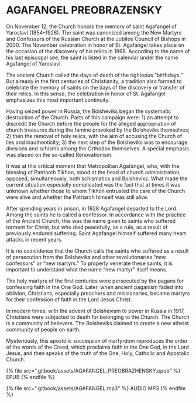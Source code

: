# AGAFANGEL PREOBRAZENSKY

On November 12, the Church honors the memory of saint Agafangel of Yaroslavl (1854–1928). The saint was canonized among the New Martyrs and Confessors of the Russian Church at the Jubilee Council of Bishops in 2000. The November celebration in honor of St. Agafangel takes place on the occasion of the discovery of his relics in 1998. According to the name of his last episcopal see, the saint is listed in the calendar under the name Agafangel of Yaroslavl.

The ancient Church called the days of death of the righteous “birthdays.” But already in the first centuries of Christianity, a tradition also formed to celebrate the memory of saints on the days of the discovery or transfer of their relics. In this sense, the celebration in honor of St. Agafangel emphasizes this most important continuity.

Having seized power in Russia, the Bolsheviks began the systematic destruction of the Church. Parts of this campaign were: 1) an attempt to discredit the Church before the people for the alleged appropriation of church treasures during the famine provoked by the Bolsheviks themselves; 2) then the removal of holy relics, with the aim of accusing the Church of lies and inauthenticity; 3) the next step of the Bolsheviks was to encourage divisions and schisms among the Orthodox themselves. A special emphasis was placed on the so-called Renovationism.

It was at this critical moment that Metropolitan Agafangel, who, with the blessing of Patriarch Tikhon, stood at the head of church administration, opposed, simultaneously, both schismatics and Bolsheviks. What made the current situation especially complicated was the fact that at times it was unknown whether those to whom Tikhon entrusted the care of the Church were alive and whether the Patriarch himself was still alive.

After spending years in prison, in 1928 Agafangel departed to the Lord. Among the saints he is called a confessor. In accordance with the practice of the Ancient Church, this was the name given to saints who suffered torment for Christ, but who died peacefully, as a rule, as a result of previously endured suffering. Saint Agafangel himself suffered many heart attacks in recent years.

It is no coincidence that the Church calls the saints who suffered as a result of persecution from the Bolsheviks and other revolutionaries “new confessors” or “new martyrs.” To properly venerate these saints, it is important to understand what the name “new martyr” itself means.

The holy martyrs of the first centuries were persecuted by the pagans for confessing faith in the One God. Later, when ancient paganism faded into oblivion, Christians, especially preachers and missionaries, became martyrs for their confession of faith in the Lord Jesus Christ.

In modern times, with the advent of Bolshevism to power in Russia in 1917, Christians were subjected to death for belonging to the Church. The Church is a community of believers. The Bolsheviks claimed to create a new atheist community of people on earth.

Mysteriously, this apostolic succession of martyrdom reproduces the order of the words of the Creed, which proclaims faith in the One God, in the Lord Jesus, and then speaks of the truth of the One, Holy, Catholic and Apostolic Church.

{% file src=".gitbook/assets/AGAFANGEL_PREOBRAZHENSKY.epub" %}
EPUB
{% endfile %}

{% file src=".gitbook/assets/AGAFANGEL.mp3" %}
AUDIO MP3
{% endfile %}

